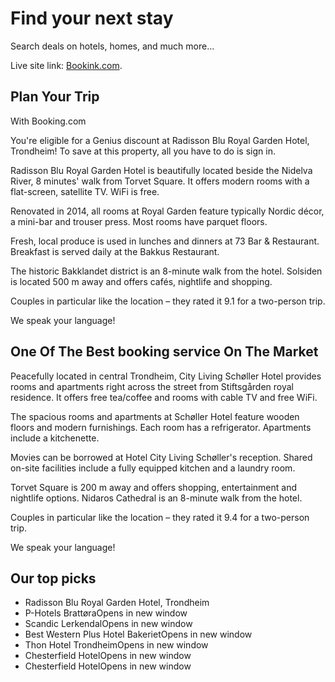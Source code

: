 # Find your next stay
Search deals on hotels, homes, and much more...

Live site link: [Bookink.com](https://booking-dotcom.web.app/home).

## Plan Your Trip
With Booking.com

You're eligible for a Genius discount at Radisson Blu Royal Garden Hotel, Trondheim! To save at this property, all you have to do is sign in.

Radisson Blu Royal Garden Hotel is beautifully located beside the Nidelva River, 8 minutes' walk from Torvet Square. It offers modern rooms with a flat-screen, satellite TV. WiFi is free.

Renovated in 2014, all rooms at Royal Garden feature typically Nordic décor, a mini-bar and trouser press. Most rooms have parquet floors.

Fresh, local produce is used in lunches and dinners at 73 Bar & Restaurant. Breakfast is served daily at the Bakkus Restaurant.

The historic Bakklandet district is an 8-minute walk from the hotel. Solsiden is located 500 m away and offers cafés, nightlife and shopping.

Couples in particular like the location – they rated it 9.1 for a two-person trip.

We speak your language!

## One Of The Best booking service On The Market
Peacefully located in central Trondheim, City Living Schøller Hotel provides rooms and apartments right across the street from Stiftsgården royal residence. It offers free tea/coffee and rooms with cable TV and free WiFi.

The spacious rooms and apartments at Schøller Hotel feature wooden floors and modern furnishings. Each room has a refrigerator. Apartments include a kitchenette.

Movies can be borrowed at Hotel City Living Schøller's reception. Shared on-site facilities include a fully equipped kitchen and a laundry room.

Torvet Square is 200 m away and offers shopping, entertainment and nightlife options. Nidaros Cathedral is an 8-minute walk from the hotel.

Couples in particular like the location – they rated it 9.4 for a two-person trip.

We speak your language!


## Our top picks
* Radisson Blu Royal Garden Hotel, Trondheim
* P-Hotels BrattøraOpens in new window
* Scandic LerkendalOpens in new window
* Best Western Plus Hotel BakerietOpens in new window
* Thon Hotel TrondheimOpens in new window
* Chesterfield HotelOpens in new window
* Chesterfield HotelOpens in new window
